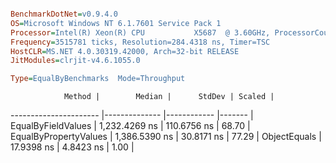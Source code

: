 ```ini

BenchmarkDotNet=v0.9.4.0
OS=Microsoft Windows NT 6.1.7601 Service Pack 1
Processor=Intel(R) Xeon(R) CPU           X5687  @ 3.60GHz, ProcessorCount=8
Frequency=3515781 ticks, Resolution=284.4318 ns, Timer=TSC
HostCLR=MS.NET 4.0.30319.42000, Arch=32-bit RELEASE
JitModules=clrjit-v4.6.1055.0

Type=EqualByBenchmarks  Mode=Throughput  

```
                Method |        Median |      StdDev | Scaled |
---------------------- |-------------- |------------ |------- |
    EqualByFieldValues | 1,232.4269 ns | 110.6756 ns |  68.70 |
 EqualByPropertyValues | 1,386.5390 ns |  30.8171 ns |  77.29 |
          ObjectEquals |    17.9398 ns |   4.8423 ns |   1.00 |
